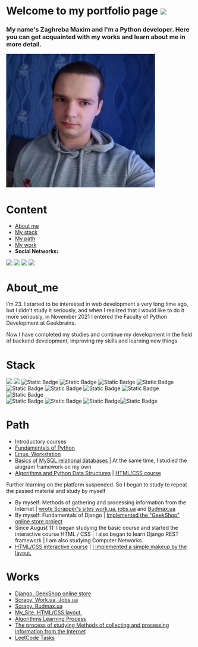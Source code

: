 <h1 >Welcome to my portfolio page <a href="#" target="_blank"></a> 
<img src="https://github.com/blackcater/blackcater/raw/main/images/Hi.gif" height="32"/></h1>
<h3>My name's Zaghreba Maxim and I'm a Python developer. Here you can get acquainted with my works and learn about me in more detail.</h3>
<img src="https://github.com/finger-to-the-sky/My-Portfolio/blob/main/after.jpg" alt="My Photo" width=400/>

# Content

- [About me](#About_me)
- [My stack](#Stack)
- [My path](#Path)
- [My work](#Works)
- <b>Social Networks:</b>

<a href="https://www.linkedin.com/in/maxim-zaghreba-6636a0231/"><img src="https://cdn-icons-png.flaticon.com/32/145/145807.png"><a/>
<a href="https://t.me/ZagMakk"><img src="https://cdn-icons-png.flaticon.com/32/2111/2111646.png"><a/>
<a href="https://www.instagram.com/maksim_zaghreba/"><img src="https://cdn-icons-png.flaticon.com/32/2111/2111463.png"><a/>
<a href="https://www.facebook.com/profile.php?id=100028229644209"><img src="https://cdn-icons-png.flaticon.com/32/1384/1384053.png"><a/>


# About_me

<p>I’m 23. I started to be interested in web development a very long time ago, but I didn’t study it seriously, and when I realized that I would like to do it more seriously, in November 2021 I entered the Faculty of Python Development at Geekbrains. </p>
<p>Now I have completed my studies and continue my development in the field of backend development, improving my skills and learning new things</p>



# Stack
<div>
<img src='https://img.shields.io/badge/python-blue?style=for-the-badge&logo=python&logoColor=yellow&color=blue'/>  <img src='https://img.shields.io/badge/django-185316?style=for-the-badge&logo=django&logoColor=white'/>  <img alt="Static Badge" src="https://img.shields.io/badge/django_rest_framework-black?style=for-the-badge&logo=django&logoColor=white">  <img alt="Static Badge" src="https://img.shields.io/badge/postgres-57B0E2?style=for-the-badge&logo=postgresql&logoColor=white">  <img alt="Static Badge" src="https://img.shields.io/badge/fastapi-1DA887?style=for-the-badge&logo=fastapi&logoColor=white"> <img alt="Static Badge"     
src="https://img.shields.io/badge/docker-306AFF?style=for-the-badge&logo=docker&logoColor=white">
</div>
 
<div>
  <img alt="Static Badge" src="https://img.shields.io/badge/html-E51E1E?style=for-the-badge&logo=html5&logoColor=white"> <img alt="Static Badge" src="https://img.shields.io/badge/CSS-0B4376?style=for-the-badge&logo=CSS&logoColor=white"> <img alt="Static Badge" src="https://img.shields.io/badge/javascript-646464?style=for-the-badge&logo=javascript&logoColor=white&labelColor=FFD056">
 <img alt="Static Badge" src="https://img.shields.io/badge/react-490A89?style=for-the-badge&logo=react&logoColor=white"> <img alt="Static Badge" src="https://img.shields.io/badge/nextjs-E5B300?style=for-the-badge&logo=nextjs&logoColor=white">

</div>
<div>
  <img alt="Static Badge" src="https://img.shields.io/badge/Flask-EAEAEA?style=for-the-badge&logo=flask&logoColor=black"> <img alt="Static Badge" src="https://img.shields.io/badge/Celery-76CE84?style=for-the-badge&logo=Celery&logoColor=white"> <img alt="Static Badge" src="https://img.shields.io/badge/SQLAlchemy-69814A?style=for-the-badge&logo=sqlalchemy&logoColor=white"><img alt="Static Badge" src="https://img.shields.io/badge/asyncio-00784D?style=for-the-badge&logo=asyncio&logoColor=white">

</div>










# Path

- Introductory courses
- <a href='https://drive.google.com/file/d/1SDKgSSX7E5KNRFqblBbqHfkghNs22re2/view'>Fundamentals of Python</a>
- <a href='https://drive.google.com/file/d/1SdMRiEV2-m3mg56VUNTKlxnXt2YNEr0O/view?usp=sharing'>Linux. Workstation</a>
- <a href="https://drive.google.com/file/d/1AVcj_mptVeTrRq2Fuzum21eMn4UXN8jz/view?usp=sharing">Basics of MySQL relational databases</a> | At the same time, I studied the aiogram framework on my own
- <a href="https://drive.google.com/file/d/1QnGBOa1SVIbzj30FfV1QlFQwkEbO5iTl/view?usp=sharing">Algorithms and Python Data Structures</a> | <a href="https://drive.google.com/file/d/1iN0CFkrW7LW8li2QCzS4CHEsNFJOZYOG/view?usp=sharing">HTML/CSS course</a>
<p>Further learning on the platform suspended. So I began to study to repeat the passed material and study by myself</p>

- By myself: Methods of gathering and processing information from the Internet | <a href="https://github.com/finger-to-the-sky/Methods_Parsing_Scraping/tree/master/Lesson_6">wrote Scrapper's sites work.ua, jobs.ua</a> and <a href="https://github.com/finger-to-the-sky/Methods_Parsing_Scraping/tree/master/Lesson_7">Budmax.ua</a>
- By myself: Fundamentals of Django | <a href="https://github.com/finger-to-the-sky/geekshop-server">Implemented the "GeekShop" online store project</a>
- Since August 11: I began studying the basic course and started the interactive course HTML / CSS | I also began to learn Django REST framework | I am also studying Computer Networks.
- <a href="">HTML/CSS interactive course</a> | <a href="https://github.com/finger-to-the-sky/My_Site">I implemented a simple makeup by the layout.</a>


# Works

- <a href="https://github.com/finger-to-the-sky/geekshop-server">Django. GeekShop online store</a>
- <a href="https://github.com/finger-to-the-sky/Methods_Parsing_Scraping/tree/master/Lesson_6">Scrapy. Work.ua, Jobs.ua</a>
- <a href="https://github.com/finger-to-the-sky/Methods_Parsing_Scraping/tree/master/Lesson_7">Scrapy. Budmax.ua</a>
- <a href="https://github.com/finger-to-the-sky/My_Site">My_Site. HTML/CSS layout.</a>
- <a href="https://github.com/finger-to-the-sky/Algorithms">Algorithms Learning Process</a>
- <a href="https://github.com/finger-to-the-sky/Methods_Parsing_Scraping">The process of studying Methods of collecting and processing information from the Internet</a>
- <a href="https://github.com/finger-to-the-sky/LeetCode">LeetCode Tasks</a>




